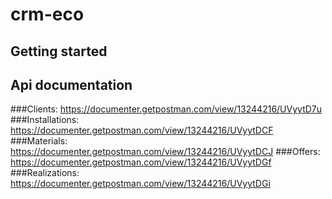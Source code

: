 # crm-eco



## Getting started


## Api documentation

###Clients:
https://documenter.getpostman.com/view/13244216/UVyytD7u
###Installations:
https://documenter.getpostman.com/view/13244216/UVyytDCF
###Materials:
https://documenter.getpostman.com/view/13244216/UVyytDCJ
###Offers:
https://documenter.getpostman.com/view/13244216/UVyytDGf
###Realizations:
https://documenter.getpostman.com/view/13244216/UVyytDGi
